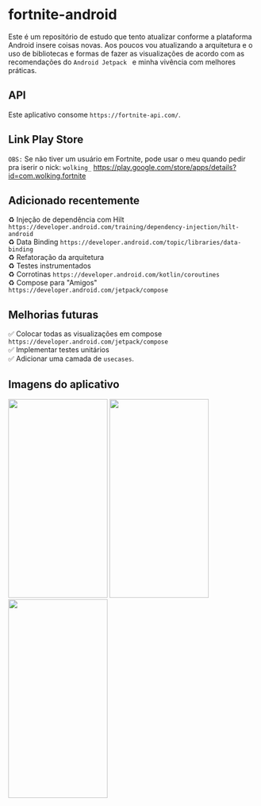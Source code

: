 # fortnite-android

Este é um repositório de estudo que tento atualizar conforme a plataforma Android insere coisas novas.
Aos poucos vou atualizando a arquitetura e o uso de bibliotecas e formas de fazer as visualizações de acordo
com as recomendações do ```Android Jetpack ``` e minha vivência com melhores práticas.

## API
Este aplicativo consome ```https://fortnite-api.com/```.

## Link Play Store
```OBS:``` Se não tiver um usuário em Fortnite, pode usar o meu quando pedir pra iserir o nick: ```wolking_```
https://play.google.com/store/apps/details?id=com.wolking.fortnite

## Adicionado recentemente
♻️ Injeção de dependência com Hilt ```https://developer.android.com/training/dependency-injection/hilt-android``` <br/>
♻️ Data Binding ```https://developer.android.com/topic/libraries/data-binding``` <br/>
♻️ Refatoração da arquitetura<br/>
♻️ Testes instrumentados<br/>
♻️ Corrotinas ```https://developer.android.com/kotlin/coroutines```<br/>
♻️ Compose para "Amigos" ```https://developer.android.com/jetpack/compose```<br/>

## Melhorias futuras
✅ Colocar todas as visualizações em compose ```https://developer.android.com/jetpack/compose```<br/>
✅ Implementar testes unitários<br/>
✅ Adicionar uma camada de ```usecases```.<br/>

## Imagens do aplicativo

<p float="left">
<img src="https://github.com/paulowolking/fortnite-android/blob/master/app/imagesApp/Screenshot_1645455028.png" width="200" height="400" />
<img src="https://github.com/paulowolking/fortnite-android/blob/master/app/imagesApp/Screenshot_1645455032.png" width="200" height="400" />
<img src="https://github.com/paulowolking/fortnite-android/blob/master/app/imagesApp/Screenshot_1645455034.png" width="200" height="400" />
</p>
